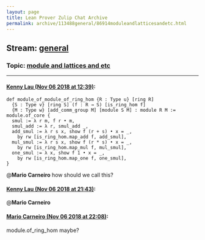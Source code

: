```yaml
---
layout: page
title: Lean Prover Zulip Chat Archive 
permalink: archive/113488general/86914moduleandlatticesandetc.html
---
```


## Stream: [general](index.html)
### Topic: [module and lattices and etc](86914moduleandlatticesandetc.html)

---

#### [Kenny Lau (Nov 06 2018 at 12:39)](https://leanprover.zulipchat.com/#narrow/stream/113488-general/topic/module%20and%20lattices%20and%20etc/near/146859692):
```lean
def module_of_module_of_ring_hom {R : Type u} [ring R]
  {S : Type v} [ring S] (f : R → S) [is_ring_hom f]
  {M : Type w} [add_comm_group M] [module S M] : module R M :=
module.of_core {
  smul := λ r m, f r • m,
  smul_add := λ r, smul_add _,
  add_smul := λ r s x, show f (r + s) • x = _,
    by rw [is_ring_hom.map_add f, add_smul],
  mul_smul := λ r s x, show f (r * s) • x = _,
    by rw [is_ring_hom.map_mul f, mul_smul],
  one_smul := λ x, show f 1 • x = _,
    by rw [is_ring_hom.map_one f, one_smul],
}
```
@**Mario Carneiro** how should we call this?

#### [Kenny Lau (Nov 06 2018 at 21:43)](https://leanprover.zulipchat.com/#narrow/stream/113488-general/topic/module%20and%20lattices%20and%20etc/near/146892841):
@**Mario Carneiro**

#### [Mario Carneiro (Nov 06 2018 at 22:08)](https://leanprover.zulipchat.com/#narrow/stream/113488-general/topic/module%20and%20lattices%20and%20etc/near/146894746):
module.of_ring_hom maybe?

